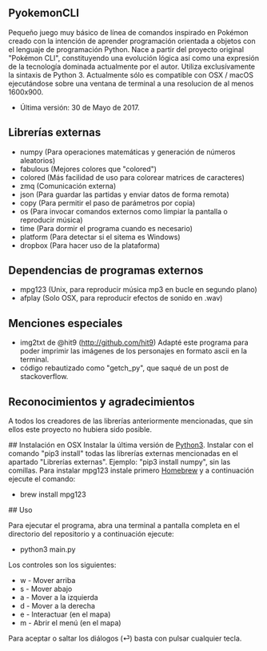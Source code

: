 ## PyokemonCLI

Pequeño juego muy básico de línea de comandos inspirado en Pokémon creado con la intención de aprender programación orientada a objetos con el lenguaje de programación Python. Nace a partir del proyecto original "Pokémon CLI", constituyendo una evolución lógica así como una expresión de la tecnología dominada actualmente por el autor. Utiliza exclusívamente la sintaxis de Python 3. Actualmente sólo es compatible con OSX / macOS ejecutándose sobre una ventana de terminal a una resolucion de al menos 1600x900. 

- Última versión: 30 de Mayo de 2017.

## Librerías externas

+ numpy			(Para operaciones matemáticas y generación de números aleatorios)
+ fabulous 	(Mejores colores que "colored")
+ colored		(Más facilidad de uso para colorear matrices de caracteres)
+ zmq				(Comunicación externa)
+ json			(Para guardar las partidas y enviar datos de forma remota)
+ copy 			(Para permitir el paso de parámetros por copia)
+ os 				(Para invocar comandos externos como limpiar la pantalla o reproducir música)
+ time 			(Para dormir el programa cuando es necesario)
+ platform 	(Para detectar si el sitema es Windows)
+ dropbox 	(Para hacer uso de la plataforma)

## Dependencias de programas externos

+ mpg123 (Unix, para reproducir música mp3 en bucle en segundo plano)
+ afplay (Solo OSX, para reproducir efectos de sonido en .wav)


## Menciones especiales

+ img2txt de @hit9 (http://github.com/hit9) Adapté este programa para poder imprimir las imágenes de los personajes en formato ascii en la terminal.
+ código rebautizado como "getch_py", que saqué de un post de stackoverflow.

## Reconocimientos y agradecimientos

A todos los creadores de las librerías anteriormente mencionadas, que sin ellos este proyecto no hubiera sido posible.


## Instalación en OSX
Instalar la última versión de [Python3](https://www.python.org/). Instalar con el comando "pip3 install" todas las librerías externas mencionadas en el apartado "Librerías externas". Ejemplo: "pip3 install numpy", sin las comillas. Para instalar mpg123 instale primero [Homebrew](https://brew.sh/index_es.html) y a continuación ejecute el comando:

+ brew install mpg123


## Uso

Para ejecutar el programa, abra una terminal a pantalla completa en el directorio del repositorio y a continuación ejecute:

+ python3 main.py

Los controles son los siguientes:

+ w - Mover arriba
+ s - Mover abajo
+ a - Mover a la izquierda
+ d - Mover a la derecha
+ e - Interactuar (en el mapa)
+ m - Abrir el menú (en el mapa)

Para aceptar o saltar los diálogos (⏎) basta con pulsar cualquier tecla.